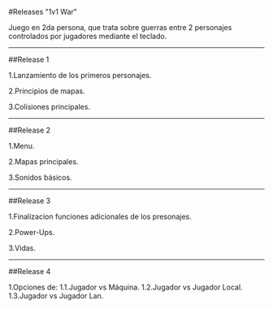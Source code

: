 #Releases "1v1 War"

Juego en 2da persona, que trata sobre guerras entre 2 personajes controlados por jugadores mediante el teclado.

-----------------

##Release 1

1.Lanzamiento de los primeros personajes.

2.Principios de mapas.

3.Colisiones principales.

-----------------

##Release 2

1.Menu.

2.Mapas principales.

3.Sonidos básicos.

-----------------

##Release 3

1.Finalizacion funciones adicionales de los presonajes.

2.Power-Ups.

3.Vidas.

-----------------

##Release 4

1.Opciones de:
1.1.Jugador vs Máquina.
1.2.Jugador vs Jugador Local.
1.3.Jugador vs Jugador Lan.